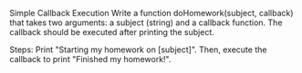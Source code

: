 Simple Callback Execution
Write a function doHomework(subject, callback) that takes two arguments: a subject (string) and a callback function. The callback should be executed after printing the subject.

Steps:
Print "Starting my homework on [subject]".
Then, execute the callback to print "Finished my homework!".
